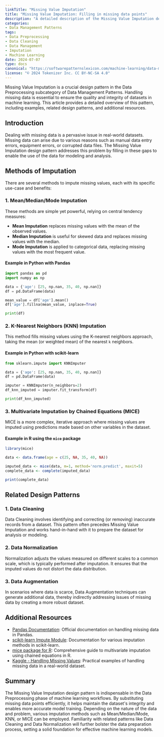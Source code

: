 ```yaml
---
linkTitle: "Missing Value Imputation"
title: "Missing Value Imputation: Filling in missing data points"
description: "A detailed description of the Missing Value Imputation design pattern for filling in missing data points in datasets used in machine learning, including examples, explanations, and related patterns."
categories:
- Data Management Patterns
tags:
- Data Preprocessing
- Data Cleaning
- Data Management
- Imputation
- Machine Learning
date: 2024-07-07
type: docs
canonical: "https://softwarepatternslexicon.com/machine-learning/data-management-patterns/data-preprocessing/missing-value-imputation"
license: "© 2024 Tokenizer Inc. CC BY-NC-SA 4.0"
---
```



Missing Value Imputation is a crucial design pattern in the Data Preprocessing subcategory of Data Management Patterns. Handling missing data is essential to ensure the quality and integrity of datasets in machine learning. This article provides a detailed overview of this pattern, including examples, related design patterns, and additional resources.

## Introduction

Dealing with missing data is a pervasive issue in real-world datasets. Missing data can arise due to various reasons such as manual data entry errors, equipment errors, or corrupted data files. The Missing Value Imputation design pattern addresses this problem by filling in these gaps to enable the use of the data for modeling and analysis.

## Methods of Imputation

There are several methods to impute missing values, each with its specific use-case and benefits:
### 1. Mean/Median/Mode Imputation

These methods are simple yet powerful, relying on central tendency measures:

- **Mean Imputation** replaces missing values with the mean of the observed values.
- **Median Imputation** is useful for skewed data and replaces missing values with the median.
- **Mode Imputation** is applied to categorical data, replacing missing values with the most frequent value.

#### Example in Python with Pandas

```python
import pandas as pd
import numpy as np

data = {'age': [25, np.nan, 35, 40, np.nan]}
df = pd.DataFrame(data)

mean_value = df['age'].mean()
df['age'].fillna(mean_value, inplace=True)

print(df)
```

### 2. K-Nearest Neighbors (KNN) Imputation

This method fills missing values using the K-nearest neighbors approach, taking the mean (or weighted mean) of the nearest `k` neighbors.

#### Example in Python with scikit-learn

```python
from sklearn.impute import KNNImputer

data = {'age': [25, np.nan, 35, 40, np.nan]}
df = pd.DataFrame(data)

imputer = KNNImputer(n_neighbors=2)
df_knn_imputed = imputer.fit_transform(df)

print(df_knn_imputed)
```

### 3. Multivariate Imputation by Chained Equations (MICE)

MICE is a more complex, iterative approach where missing values are imputed using predictions made based on other variables in the dataset.

#### Example in R using the `mice` package

```r
library(mice)

data <- data.frame(age = c(25, NA, 35, 40, NA))

imputed_data <- mice(data, m=1, method='norm.predict', maxit=5)
complete_data <- complete(imputed_data)

print(complete_data)
```

## Related Design Patterns

### 1. Data Cleaning

Data Cleaning involves identifying and correcting (or removing) inaccurate records from a dataset. This pattern often precedes Missing Value Imputation and works hand-in-hand with it to prepare the dataset for analysis or modeling.

### 2. Data Normalization

Normalization adjusts the values measured on different scales to a common scale, which is typically performed after imputation. It ensures that the imputed values do not distort the data distribution.

### 3. Data Augmentation

In scenarios where data is scarce, Data Augmentation techniques can generate additional data, thereby indirectly addressing issues of missing data by creating a more robust dataset.

## Additional Resources

- [Pandas Documentation](https://pandas.pydata.org/pandas-docs/stable/user_guide/missing_data.html): Official documentation on handling missing data in Pandas.
- [scikit-learn Impute Module](https://scikit-learn.org/stable/modules/impute.html): Documentation for various imputation methods in scikit-learn.
- [mice package for R](https://cran.r-project.org/web/packages/mice/index.html): Comprehensive guide to multivariate imputation using chained equations in R.
- [Kaggle - Handling Missing Values](https://www.kaggle.com/c/titanic/overview): Practical examples of handling missing data in a real-world dataset.

## Summary

The Missing Value Imputation design pattern is indispensable in the Data Preprocessing phase of machine learning workflows. By substituting missing data points efficiently, it helps maintain the dataset's integrity and enables more accurate model training. Depending on the nature of the data and problem, various imputation methods such as Mean/Median/Mode, KNN, or MICE can be employed. Familiarity with related patterns like Data Cleaning and Data Normalization will further bolster the data preparation process, setting a solid foundation for effective machine learning models.
